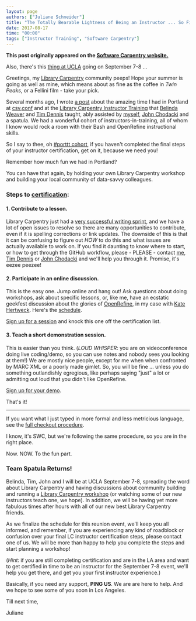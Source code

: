 ```yaml
---
layout: page
authors: ["Juliane Schneider"]
title: "The Totally Bearable Lightness of Being an Instructor ... So Finish that Training!"
date: 2017-08-17
time: "00:00"
tags: ["Instructor Training", "Software Carpentry"]
---
```


<p><b>This post originally appeared on the <a href="https://software-carpentry.org/">Software Carpentry website.</a></b></p>

Also, there's this [thing at UCLA](https://ucla-data-archive.github.io/2017-09-08-ucla/) going on September 7-8 ...

Greetings, my [Library Carpentry](https://librarycarpentry.github.io) community peeps! 
Hope your summer is going as well as mine, which means about as fine as the coffee in *Twin Peaks*, 
or a Fellini film - take your pick.

Several months ago, I wrote [a post](https://software-carpentry.org/blog/2017/05/lc-Portland-Boston.html) about the amazing time I 
had in Portland at [csv,conf](https://csvconf.com/) and at the 
[Library Carpentry Instructor Training](https://weaverbel.github.io/2017-05-04-portland-ttt/) that [Belinda Weaver](https://twitter.com/cloudaus)
and [Tim Dennis](https://twitter.com/jt14den) taught, 
ably assisted by [myself](https://twitter.com/JulianeS), [John Chodacki](https://twitter.com/chodacki) and a spatula. 
We had a wonderful cohort of instructors-in-training, all of whom I know would rock a room with their Bash 
and OpenRefine instructional skills.

So I say to thee, oh [#porttt cohort](https://twitter.com/hashtag/porttt?src=hash), if you haven't completed the final steps of 
your instructor certification, get on it, because we need you! 

Remember how much fun we had in Portland? 

You can have that again, by holding your own Library Carpentry workshop and building your local community of data-savvy colleagues. 

### Steps to [certification](http://swcarpentry.github.io/instructor-training/checkout/):

#### 1. Contribute to a lesson. 

Library Carpentry just had a [very successful writing sprint](https://software-carpentry.org/blog/2017/06/lc-sprint.html), and 
we have a lot of open issues to resolve so there are 
many opportunities to contribute, even if it is spelling corrections or link updates. 
The downside of this is that it can be confusing to figure out *HOW* to do this and what issues are actually available to work on. 
If you find it daunting to know where to start, or how to get through the GitHub workflow, 
please - PLEASE - contact [me](mailto:Juliane_Schneider@hms.harvard.edu), [Tim Dennis](mailto:tdennis@library.ucla.edu) or 
[John Chodacki](mailto:John.Chodacki@ucop.edu) and we'll help you through it.  Promise, it's eezee peezee!

#### 2. Participate in an online discussion.

This is the easy one. Jump online and hang out! Ask questions about doing workshops, ask about specific lessons, 
or, like me, have an ecstatic geekfest discussion about the glories of [OpenRefine](http://openrefine.org/), in my case with 
[Kate Hertweck](https://twitter.com/k8hert). 
Here's the [schedule](http://pad.software-carpentry.org/instructor-discussion). 

[Sign up for a session](http://pad.software-carpentry.org/instructor-discussion) and knock this one 
off the certification list. 

#### 3. Teach a short demonstration session.

This is easier than you think. (*LOUD WHISPER*: you are on videoconference doing live 
coding/demo, so you can use notes and nobody sees you looking at them!) We are mostly nice people, 
except for me when when confronted by MARC XML or a poorly made gimlet. 
So, you will be fine ... unless you do something outlandishly egregious, like perhaps 
saying "just" a lot or admitting out loud that you didn't like OpenRefine.

[Sign up for your demo](http://pad.software-carpentry.org/teaching-demos). 

That's it!

--------

If you want what I just typed in more formal and less metricious language, see 
the [full checkout procedure](http://swcarpentry.github.io/instructor-training/checkout/).

I know, it's SWC, but we're following the same procedure, so you are in the right place.

Now. NOW. To the fun part.

### Team Spatula Returns! 

Belinda, Tim, John and I will be at UCLA September 7-8, spreading the word about Library Carpentry and having discussions 
about community building and running a [Library Carpentry workshop](https://ucla-data-archive.github.io/2017-09-08-ucla/)
(or watching some of our new instructors teach one, we hope). In addition, we will be having yet more fabulous times 
after hours with all of our new best Library Carpentry friends.

As we finalize the schedule for this reunion event, we'll keep you all informed, 
and remember, if you are experiencing any kind of roadblock or confusion over your final LC instructor certification steps, 
please contact one of us. We will be more than happy to help you complete the steps and start planning a workshop!  

(*Hint*: if you are still completing certification and are in the LA area and want to get certified in time 
to be an instructor for the September 7-8 event, we'll help you get there, and get you your first instructor experience.) 

Basically, if you need any support, **PING US**.  We are are here to help.  And we hope to see some of you soon in Los Angeles.	

Till next time, 

Juliane 
